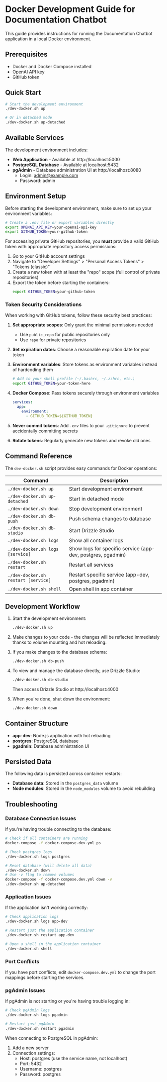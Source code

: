 # Docker Development Guide for Documentation Chatbot

This guide provides instructions for running the Documentation Chatbot application in a local Docker environment.

## Prerequisites

- Docker and Docker Compose installed
- OpenAI API key
- GitHub token

## Quick Start

```bash
# Start the development environment
./dev-docker.sh up

# Or in detached mode
./dev-docker.sh up-detached
```

## Available Services

The development environment includes:

- **Web Application** - Available at http://localhost:5000
- **PostgreSQL Database** - Available at localhost:5432
- **pgAdmin** - Database administration UI at http://localhost:8080
  - Login: admin@example.com
  - Password: admin

## Environment Setup

Before starting the development environment, make sure to set up your environment variables:

```bash
# Create a .env file or export variables directly
export OPENAI_API_KEY=your-openai-api-key
export GITHUB_TOKEN=your-github-token
```

For accessing private GitHub repositories, you **must** provide a valid GitHub token with appropriate repository access permissions:

1. Go to your GitHub account settings
2. Navigate to "Developer Settings" > "Personal Access Tokens" > "Tokens (classic)"
3. Create a new token with at least the "repo" scope (full control of private repositories)
4. Export the token before starting the containers:
   ```bash
   export GITHUB_TOKEN=your-github-token
   ```

### Token Security Considerations

When working with GitHub tokens, follow these security best practices:

1. **Set appropriate scopes**: Only grant the minimal permissions needed
   - Use `public_repo` for public repositories only
   - Use `repo` for private repositories

2. **Set expiration dates**: Choose a reasonable expiration date for your token

3. **Environment variables**: Store tokens as environment variables instead of hardcoding them
   ```bash
   # Add to your shell profile (~/.bashrc, ~/.zshrc, etc.)
   export GITHUB_TOKEN=your-token-here
   ```

4. **Docker Compose**: Pass tokens securely through environment variables
   ```yaml
   services:
     app:
       environment:
         - GITHUB_TOKEN=${GITHUB_TOKEN}
   ```

5. **Never commit tokens**: Add `.env` files to your `.gitignore` to prevent accidentally committing secrets

6. **Rotate tokens**: Regularly generate new tokens and revoke old ones

## Command Reference

The `dev-docker.sh` script provides easy commands for Docker operations:

| Command | Description |
|---------|-------------|
| `./dev-docker.sh up` | Start development environment |
| `./dev-docker.sh up-detached` | Start in detached mode |
| `./dev-docker.sh down` | Stop development environment |
| `./dev-docker.sh db-push` | Push schema changes to database |
| `./dev-docker.sh db-studio` | Start Drizzle Studio |
| `./dev-docker.sh logs` | Show all container logs |
| `./dev-docker.sh logs [service]` | Show logs for specific service (app-dev, postgres, pgadmin) |
| `./dev-docker.sh restart` | Restart all services |
| `./dev-docker.sh restart [service]` | Restart specific service (app-dev, postgres, pgadmin) |
| `./dev-docker.sh shell` | Open shell in app container |

## Development Workflow

1. Start the development environment:
   ```bash
   ./dev-docker.sh up
   ```

2. Make changes to your code - the changes will be reflected immediately thanks to volume mounting and hot reloading.

3. If you make changes to the database schema:
   ```bash
   ./dev-docker.sh db-push
   ```

4. To view and manage the database directly, use Drizzle Studio:
   ```bash
   ./dev-docker.sh db-studio
   ```
   Then access Drizzle Studio at http://localhost:4000

5. When you're done, shut down the environment:
   ```bash
   ./dev-docker.sh down
   ```

## Container Structure

- **app-dev**: Node.js application with hot reloading
- **postgres**: PostgreSQL database
- **pgadmin**: Database administration UI

## Persisted Data

The following data is persisted across container restarts:

- **Database data**: Stored in the `postgres_data` volume
- **Node modules**: Stored in the `node_modules` volume to avoid rebuilding

## Troubleshooting

### Database Connection Issues

If you're having trouble connecting to the database:

```bash
# Check if all containers are running
docker-compose -f docker-compose.dev.yml ps

# Check postgres logs
./dev-docker.sh logs postgres

# Reset database (will delete all data)
./dev-docker.sh down
# Use -v flag to remove volumes
docker-compose -f docker-compose.dev.yml down -v
./dev-docker.sh up-detached
```

### Application Issues

If the application isn't working correctly:

```bash
# Check application logs
./dev-docker.sh logs app-dev

# Restart just the application container
./dev-docker.sh restart app-dev

# Open a shell in the application container
./dev-docker.sh shell
```

### Port Conflicts

If you have port conflicts, edit `docker-compose.dev.yml` to change the port mappings before starting the services.

### pgAdmin Issues

If pgAdmin is not starting or you're having trouble logging in:

```bash
# Check pgAdmin logs
./dev-docker.sh logs pgadmin

# Restart just pgAdmin
./dev-docker.sh restart pgadmin
```

When connecting to PostgreSQL in pgAdmin:
1. Add a new server
2. Connection settings:
   - Host: postgres (use the service name, not localhost)
   - Port: 5432
   - Username: postgres
   - Password: postgres